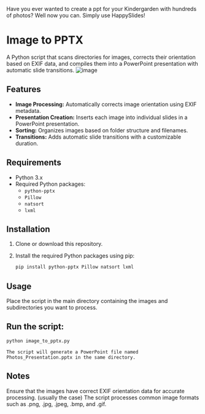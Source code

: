 Have you ever wanted to create a ppt for your Kindergarden with hundreds of photos? Well now you can. Simply use HappySlides!

# Image to PPTX

A Python script that scans directories for images, corrects their orientation based on EXIF data, and compiles them into a PowerPoint presentation with automatic slide transitions.
![image](https://github.com/user-attachments/assets/86060025-e13f-41b7-ad83-81a20e0b8af9)

## Features

- **Image Processing:** Automatically corrects image orientation using EXIF metadata.
- **Presentation Creation:** Inserts each image into individual slides in a PowerPoint presentation.
- **Sorting:** Organizes images based on folder structure and filenames.
- **Transitions:** Adds automatic slide transitions with a customizable duration.

## Requirements

- Python 3.x
- Required Python packages:
  - `python-pptx`
  - `Pillow`
  - `natsort`
  - `lxml`

## Installation

1. Clone or download this repository.
2. Install the required Python packages using pip:

   ```bash
   pip install python-pptx Pillow natsort lxml
   ```
## Usage
Place the script in the main directory containing the images and subdirectories you want to process.

## Run the script:

```bash
python image_to_pptx.py
```

`The script will generate a PowerPoint file named Photos_Presentation.pptx in the same directory.`

## Notes
Ensure that the images have correct EXIF orientation data for accurate processing. (usually the case)
The script processes common image formats such as .png, .jpg, .jpeg, .bmp, and .gif.
